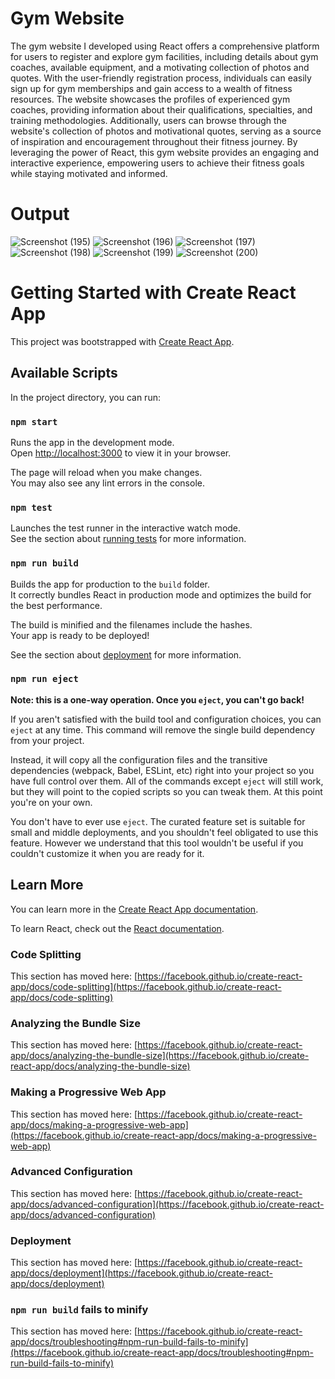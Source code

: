 # Gym Website
The gym website I developed using React offers a comprehensive platform for users to register and explore gym facilities, including details about gym coaches, available equipment, and a motivating collection of photos and quotes. With the user-friendly registration process, individuals can easily sign up for gym memberships and gain access to a wealth of fitness resources. The website showcases the profiles of experienced gym coaches, providing information about their qualifications, specialties, and training methodologies. Additionally, users can browse through the website's collection of photos and motivational quotes, serving as a source of inspiration and encouragement throughout their fitness journey. By leveraging the power of React, this gym website provides an engaging and interactive experience, empowering users to achieve their fitness goals while staying motivated and informed.


# Output

![Screenshot (195)](https://github.com/SAIIVARUN16/Gym-Website-ReactJS/assets/112090025/6d7f249a-05f0-4d1f-80f4-7526b811282d)
![Screenshot (196)](https://github.com/SAIIVARUN16/Gym-Website-ReactJS/assets/112090025/a7d45f8c-3afc-4853-a18c-3801ad76fede)
![Screenshot (197)](https://github.com/SAIIVARUN16/Gym-Website-ReactJS/assets/112090025/e01c753f-7b32-4dd7-9322-fc7f60b3876e)
![Screenshot (198)](https://github.com/SAIIVARUN16/Gym-Website-ReactJS/assets/112090025/01a3ca19-b077-4030-8c83-d9378c36b61d)
![Screenshot (199)](https://github.com/SAIIVARUN16/Gym-Website-ReactJS/assets/112090025/7cfc8456-9254-45fa-9717-b9678e7ad32c)
![Screenshot (200)](https://github.com/SAIIVARUN16/Gym-Website-ReactJS/assets/112090025/b265008b-6d61-4890-9f5f-90fdbade7f05)


# Getting Started with Create React App

This project was bootstrapped with [Create React App](https://github.com/facebook/create-react-app).

## Available Scripts

In the project directory, you can run:

### `npm start`

Runs the app in the development mode.\
Open [http://localhost:3000](http://localhost:3000) to view it in your browser.

The page will reload when you make changes.\
You may also see any lint errors in the console.

### `npm test`

Launches the test runner in the interactive watch mode.\
See the section about [running tests](https://facebook.github.io/create-react-app/docs/running-tests) for more information.

### `npm run build`

Builds the app for production to the `build` folder.\
It correctly bundles React in production mode and optimizes the build for the best performance.

The build is minified and the filenames include the hashes.\
Your app is ready to be deployed!

See the section about [deployment](https://facebook.github.io/create-react-app/docs/deployment) for more information.

### `npm run eject`

**Note: this is a one-way operation. Once you `eject`, you can't go back!**

If you aren't satisfied with the build tool and configuration choices, you can `eject` at any time. This command will remove the single build dependency from your project.

Instead, it will copy all the configuration files and the transitive dependencies (webpack, Babel, ESLint, etc) right into your project so you have full control over them. All of the commands except `eject` will still work, but they will point to the copied scripts so you can tweak them. At this point you're on your own.

You don't have to ever use `eject`. The curated feature set is suitable for small and middle deployments, and you shouldn't feel obligated to use this feature. However we understand that this tool wouldn't be useful if you couldn't customize it when you are ready for it.

## Learn More

You can learn more in the [Create React App documentation](https://facebook.github.io/create-react-app/docs/getting-started).

To learn React, check out the [React documentation](https://reactjs.org/).

### Code Splitting

This section has moved here: [https://facebook.github.io/create-react-app/docs/code-splitting](https://facebook.github.io/create-react-app/docs/code-splitting)

### Analyzing the Bundle Size

This section has moved here: [https://facebook.github.io/create-react-app/docs/analyzing-the-bundle-size](https://facebook.github.io/create-react-app/docs/analyzing-the-bundle-size)

### Making a Progressive Web App

This section has moved here: [https://facebook.github.io/create-react-app/docs/making-a-progressive-web-app](https://facebook.github.io/create-react-app/docs/making-a-progressive-web-app)

### Advanced Configuration

This section has moved here: [https://facebook.github.io/create-react-app/docs/advanced-configuration](https://facebook.github.io/create-react-app/docs/advanced-configuration)

### Deployment

This section has moved here: [https://facebook.github.io/create-react-app/docs/deployment](https://facebook.github.io/create-react-app/docs/deployment)

### `npm run build` fails to minify

This section has moved here: [https://facebook.github.io/create-react-app/docs/troubleshooting#npm-run-build-fails-to-minify](https://facebook.github.io/create-react-app/docs/troubleshooting#npm-run-build-fails-to-minify)
